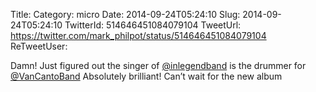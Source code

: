 Title: 
Category: micro
Date: 2014-09-24T05:24:10
Slug: 2014-09-24T05:24:10
TwitterId: 514646451084079104
TweetUrl: https://twitter.com/mark_philpot/status/514646451084079104
ReTweetUser: 

Damn! Just figured out the singer of [@inlegendband](https://twitter.com/inlegendband) is the drummer for [@VanCantoBand](https://twitter.com/VanCantoBand) Absolutely brilliant! Can’t wait for the new album
